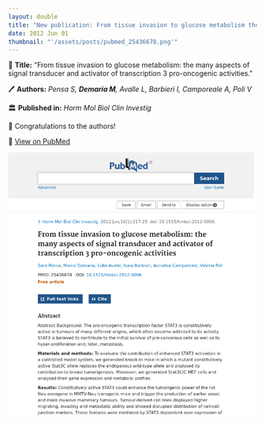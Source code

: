 ```yaml
---
layout: double
title: "New publication: From tissue invasion to glucose metabolism the many aspects of signal transducer and activator of transcription 3 pro-oncogenic activities"
date: 2012 Jun 01
thumbnail: "'/assets/posts/pubmed_25436678.png'"
---
```

📖 <strong>Title:</strong> "From tissue invasion to glucose metabolism: the many aspects of signal transducer and activator of transcription 3 pro-oncogenic activities."  

🖊️ <strong>Authors:</strong> <em>Pensa S, <strong>Demaria M</strong>, Avalle L, Barbieri I, Camporeale A, Poli V</em>  

🏛️ <strong>Published in:</strong> <em>Horm Mol Biol Clin Investig</em>  

🎉 Congratulations to the authors!  

🔗 <a href="https://pubmed.ncbi.nlm.nih.gov/25436678/">View on PubMed</a>  

![Publication Image](/assets/posts/pubmed_25436678.png)
